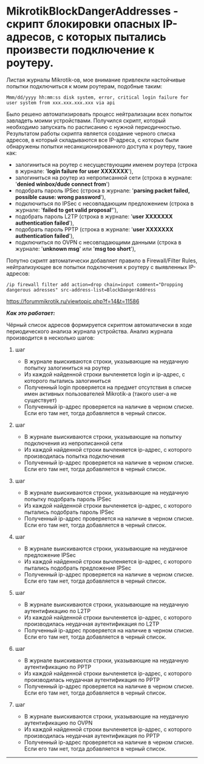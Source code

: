 # MikrotikBlockDangerAddresses - скрипт блокировки опасных IP-адресов, с которых пытались произвести подключение к роутеру.

Листая журналы Mikrotik-ов, мое внимание привлекли настойчивые попытки подключиться к моим роутерам, подобные таким:

```
Mmm/dd/yyyy hh:mm:ss disk system, error, critical login failure for user system from xxx.xxx.xxx.xxx via api
```

Было решено автоматизировать процесс нейтрализации всех попыток завладеть моими устройствами. Получился скрипт, который необходимо запускать по расписанию с нужной периодичностью.
Результатом работы скрипта является создание черного списка адресов, в который складываются все IP-адреса, с которых были обнаружены попытки несанкционированного доступа к роутеру, такие как:

- залогиниться на роутер с несуществующим именем роутера (строка в журнале: '**login failure for user XXXXXXX**'),
- залогиниться на роутер из непрописанной сети (строка в журнале: '**denied winbox/dude connect from**')
- подобрать пароль IPSec (строка в журнале: '**parsing packet failed, possible cause: wrong password**'),
- подключиться по IPSec c несовпадающим предложением (строка в журнале: '**failed to get valid proposal'**'),
- подобрать пароль L2TP (строка в журнале: '**user XXXXXXX authentication failed**'),
- подобрать пароль PPTP (строка в журнале: '**user XXXXXXX authentication failed**'),
- подключиться по OVPN с несовпадающими данными (строка в журнале: '**unknown msg**' или '**msg too short**'),

Попутно скрипт автоматически добавляет правило в Firewall/Filter Rules, нейтрализующее все попытки подключения к роутеру с выявленных IP-адресов:

```
/ip firewall filter add action=drop chain=input comment="Dropping dangerous adresses" src-address-list=BlockDangerAddress
```

https://forummikrotik.ru/viewtopic.php?f=14&t=11586

***Как это работает:***

Чёрный список адресов формируется скриптом автоматически в ходе периодического анализа журнала устройства. Анализ журнала производится в несколько шагов:

1. шаг
   - В журнале выискиваются строки, указывающие на неудачную попытку залогиниться на роутер
   - Из каждой найденной строки вычленяется login и ip-адрес, с которого пытались залогиниться
   - Полученный login проверяется на предмет отсутствия в списке имен активных пользователей Mikrotik-а (такого user-а не существует)
   - Полученный ip-адрес проверяется на наличие в черном списке. Если его там нет, тогда добавляется в черный список.

2. шаг
   - В журнале выискиваются строки, указывающие на попытку подключения из непрописанной сети
   - Из каждой найденной строки вычленяется ip-адрес, с которого производилась попытка подключения
   - Полученный ip-адрес проверяется на наличие в черном списке. Если его там нет, тогда добавляется в черный список.

3. шаг
   - В журнале выискиваются строки, указывающие на неудачную попытку подобрать пароль IPSec
   - Из каждой найденной строки вычленяется ip-адрес, с которого пытались подобрать пароль IPSec
   - Полученный ip-адрес проверяется на наличие в черном списке. Если его там нет, тогда добавляется в черный список.

4. шаг
   - В журнале выискиваются строки, указывающие на неудачное предложение IPSec
   - Из каждой найденной строки вычленяется ip-адрес, с которого пытались подобрать предложение IPSec
   - Полученный ip-адрес проверяется на наличие в черном списке. Если его там нет, тогда добавляется в черный список.

5. шаг
   - В журнале выискиваются строки, указывающие на неудачную аутентификацию по L2TP
   - Из каждой найденной строки вычленяется ip-адрес, с которого производилась неудачная аутентификация по L2TP
   - Полученный ip-адрес проверяется на наличие в черном списке. Если его там нет, тогда добавляется в черный список.

6. шаг
   - В журнале выискиваются строки, указывающие на неудачную аутентификацию по PPTP
   - Из каждой найденной строки вычленяется ip-адрес, с которого производилась неудачная аутентификация по PPTP
   - Полученный ip-адрес проверяется на наличие в черном списке. Если его там нет, тогда добавляется в черный список.

7. шаг
   - В журнале выискиваются строки, указывающие на неудачную аутентификацию по OVPN
   - Из каждой найденной строки вычленяется ip-адрес, с которого производилась неудачная аутентификация по PPTP
   - Полученный ip-адрес проверяется на наличие в черном списке. Если его там нет, тогда добавляется в черный список.
------

